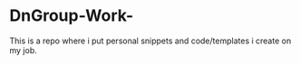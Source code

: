 # DnGroup-Work-
This is a repo where i put personal snippets and code/templates i create on my job.

